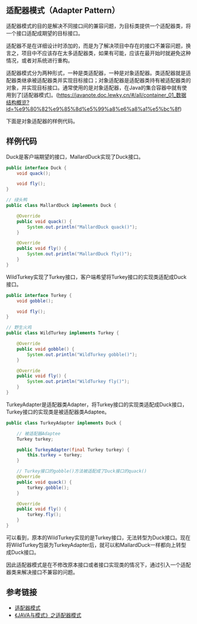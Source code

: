 <!--
date: 2021-12-21T22:34:12+08:00
lastmod: 2022-01-17T22:34:12+08:00
-->
## 适配器模式（Adapter Pattern）

适配器模式的目的是解决不同接口间的兼容问题，为目标类提供一个适配器类，将一个接口适配成期望的目标接口。

适配器不是在详细设计时添加的，而是为了解决项目中存在的接口不兼容问题，换言之，项目中不应该存在太多适配器类，如果有可能，应该在最开始时就避免这种情况，或者对系统进行重构。

适配器模式分为两种形式，一种是类适配器，一种是对象适配器。类适配器就是适配器类继承被适配器类并实现目标接口；对象适配器是适配器类持有被适配器类的对象，并实现目标接口。通常使用的是对象适配器，在Java的集合容器中就有使用到了[适配器模式]。(https://javanote.doc.lewky.cn/#/all/container_01_数据结构概览?id=%e9%80%82%e9%85%8d%e5%99%a8%e6%a8%a1%e5%bc%8f)

下面是对象适配器的样例代码。

## 样例代码

Duck是客户端期望的接口，MallardDuck实现了Duck接口。

```java
public interface Duck {
    void quack();

    void fly();
}

// 绿头鸭
public class MallardDuck implements Duck {

    @Override
    public void quack() {
        System.out.println("MallardDuck quack()");
    }

    @Override
    public void fly() {
        System.out.println("MallardDuck fly()");
    }
}
```

WildTurkey实现了Turkey接口，客户端希望将Turkey接口的实现类适配成Duck接口。

```java
public interface Turkey {
    void gobble();

    void fly();
}

// 野生火鸡
public class WildTurkey implements Turkey {

    @Override
    public void gobble() {
        System.out.println("WildTurkey gobble()");
    }

    @Override
    public void fly() {
        System.out.println("WildTurkey fly()");
    }
}
```

TurkeyAdapter是适配器类Adapter，将Turkey接口的实现类适配成Duck接口，Turkey接口的实现类是被适配器类Adaptee。

```java
public class TurkeyAdapter implements Duck {

    // 被适配器Adaptee
    Turkey turkey;

    public TurkeyAdapter(final Turkey turkey) {
        this.turkey = turkey;
    }

    // Turkey接口的gobble()方法被适配成了Duck接口的quack()
    @Override
    public void quack() {
        turkey.gobble();
    }

    @Override
    public void fly() {
        turkey.fly();
    }
}
```

可以看到，原本的WildTurkey实现的是Turkey接口，无法转型为Duck接口。现在将WildTurkey包装为TurkeyAdapter后，就可以和MallardDuck一样都向上转型成Duck接口。

因此适配器模式是在不修改原本接口或者接口实现类的情况下，通过引入一个适配器类来解决接口不兼容的问题。

## 参考链接

* [适配器模式](https://www.runoob.com/design-pattern/adapter-pattern.html)
* [《JAVA与模式》之适配器模式](https://www.cnblogs.com/java-my-life/archive/2012/04/13/2442795.html)